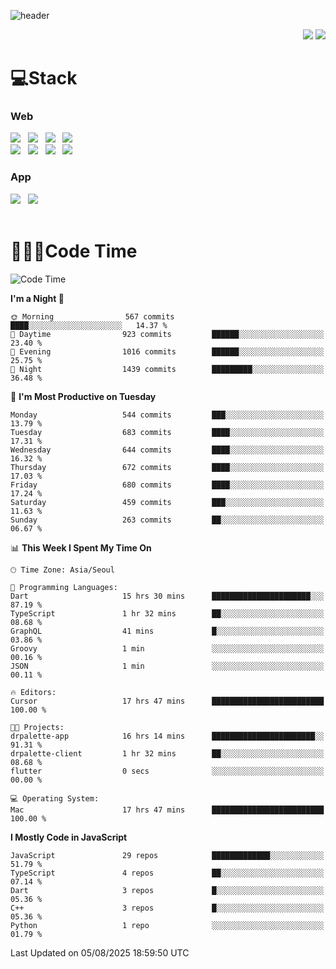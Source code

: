 ![header](https://capsule-render.vercel.app/api?type=waving&color=gradient&height=200&text=Cheri&fontAlign=70&fontAlignY=40&animation=twinkling)


<div align="end">
 <a href="https://cheri.tistory.com/"><img src="https://img.shields.io/badge/Blog-AD29B6?style=flat-square&logo=Tidal&logoColor=white"/></a> 
 <a href="mailto:hey.rnjs1135@gmail.com"><img src="https://img.shields.io/badge/Mail-EA4335?style=flat-square&logo=Gmail&logoColor=white"/></a>
</div>

<h1>💻Stack</h1>
<div>
 <h3>Web</h3>
 <!-- badge : https://shields.io/ -->
 <!-- icon : https://simpleicons.org/?q=Get -->
 <img src="https://img.shields.io/badge/HTML5-e74c3c?style=flat-square&logo=HTML5&logoColor=white"></img> &nbsp 
 <img src="https://img.shields.io/badge/CSS3-0A84FF?style=flat-square&logo=CSS3&logoColor=white"></img> &nbsp 
 <img src="https://img.shields.io/badge/tailwind%2Dcss-06B6D4?style=flat-square&logo=tailwindcss&logoColor=white"/></a> &nbsp 
 <img src="https://img.shields.io/badge/styled%2Dcomponents-DB7093?style=flat-square&logo=styled%2Dcomponents&logoColor=white"/></a>
 <br/>
 <img src="https://img.shields.io/badge/JavaScript-FFCD11?style=flat-square&logo=JavaScript&logoColor=white"></img> &nbsp 
 <img src="https://img.shields.io/badge/React-00BCF6?style=flat-square&logo=React&logoColor=white"></img> &nbsp 
 <img src="https://img.shields.io/badge/Redux-764ABC?style=flat-square&logo=Redux&logoColor=white"/> &nbsp 
 <img src="https://img.shields.io/badge/Zustand-582D3E?style=flat-square&logo=Zustand&logoColor=white"/></a> &nbsp 
 <br/>
 <h3>App</h3>
 <img src="https://img.shields.io/badge/Flutter-02569B?style=flat-square&logo=Flutter&logoColor=white"/></a> &nbsp 
 <img src="https://img.shields.io/badge/Getx-600EB2?style=flat-square"/></a> &nbsp 
</div> 

<br/>

<h1>👩🏼‍💻Code Time</h1>

<!--START_SECTION:waka-->
![Code Time](http://img.shields.io/badge/Code%20Time-4%2C665%20hrs%2041%20mins-blue)

**I'm a Night 🦉** 

```text
🌞 Morning                567 commits         ████░░░░░░░░░░░░░░░░░░░░░   14.37 % 
🌆 Daytime                923 commits         ██████░░░░░░░░░░░░░░░░░░░   23.40 % 
🌃 Evening                1016 commits        ██████░░░░░░░░░░░░░░░░░░░   25.75 % 
🌙 Night                  1439 commits        █████████░░░░░░░░░░░░░░░░   36.48 % 
```
📅 **I'm Most Productive on Tuesday** 

```text
Monday                   544 commits         ███░░░░░░░░░░░░░░░░░░░░░░   13.79 % 
Tuesday                  683 commits         ████░░░░░░░░░░░░░░░░░░░░░   17.31 % 
Wednesday                644 commits         ████░░░░░░░░░░░░░░░░░░░░░   16.32 % 
Thursday                 672 commits         ████░░░░░░░░░░░░░░░░░░░░░   17.03 % 
Friday                   680 commits         ████░░░░░░░░░░░░░░░░░░░░░   17.24 % 
Saturday                 459 commits         ███░░░░░░░░░░░░░░░░░░░░░░   11.63 % 
Sunday                   263 commits         ██░░░░░░░░░░░░░░░░░░░░░░░   06.67 % 
```


📊 **This Week I Spent My Time On** 

```text
🕑︎ Time Zone: Asia/Seoul

💬 Programming Languages: 
Dart                     15 hrs 30 mins      ██████████████████████░░░   87.19 % 
TypeScript               1 hr 32 mins        ██░░░░░░░░░░░░░░░░░░░░░░░   08.68 % 
GraphQL                  41 mins             █░░░░░░░░░░░░░░░░░░░░░░░░   03.86 % 
Groovy                   1 min               ░░░░░░░░░░░░░░░░░░░░░░░░░   00.16 % 
JSON                     1 min               ░░░░░░░░░░░░░░░░░░░░░░░░░   00.11 % 

🔥 Editors: 
Cursor                   17 hrs 47 mins      █████████████████████████   100.00 % 

🐱‍💻 Projects: 
drpalette-app            16 hrs 14 mins      ███████████████████████░░   91.31 % 
drpalette-client         1 hr 32 mins        ██░░░░░░░░░░░░░░░░░░░░░░░   08.68 % 
flutter                  0 secs              ░░░░░░░░░░░░░░░░░░░░░░░░░   00.00 % 

💻 Operating System: 
Mac                      17 hrs 47 mins      █████████████████████████   100.00 % 
```

**I Mostly Code in JavaScript** 

```text
JavaScript               29 repos            █████████████░░░░░░░░░░░░   51.79 % 
TypeScript               4 repos             ██░░░░░░░░░░░░░░░░░░░░░░░   07.14 % 
Dart                     3 repos             █░░░░░░░░░░░░░░░░░░░░░░░░   05.36 % 
C++                      3 repos             █░░░░░░░░░░░░░░░░░░░░░░░░   05.36 % 
Python                   1 repo              ░░░░░░░░░░░░░░░░░░░░░░░░░   01.79 % 
```




 Last Updated on 05/08/2025 18:59:50 UTC
<!--END_SECTION:waka-->
